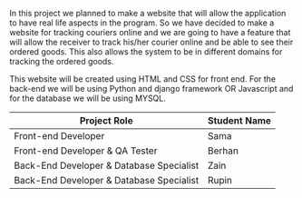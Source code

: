 In this project we planned to make a website that will allow the application to have real life aspects in the program. So we have decided to make a website for tracking couriers online and we are going to have a feature that will allow the receiver to track his/her courier online and be able to see their ordered goods. This also allows the system to be in different domains for tracking the ordered goods.

This website will be created using HTML and CSS for front end. For the back-end we will be using Python and django framework OR Javascript and for the database we will be using MYSQL.



| Project Role                             | Student Name |
| ---------------------------------------- | ------------ |
| Front-end Developer                      | Sama         |
| Front-end Developer & QA Tester          | Berhan       |
| Back-End Developer & Database Specialist | Zain         |
| Back-End Developer & Database Specialist | Rupin        |

